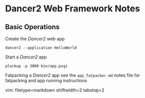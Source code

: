 # Dancer2 Web Framework Notes #

## Basic Operations ##

Create the _Dancer2_ web app

    dancer2 --application HelloWorld

Start a _Dancer2_ app

    plackup -p 3000 bin/app.psgi

Fatpacking a _Dancer2_ app see the `app_fatpacker.md` notes file for
fatpacking and app running instructions

vim: filetype=markdown shiftwidth=2 tabstop=2
